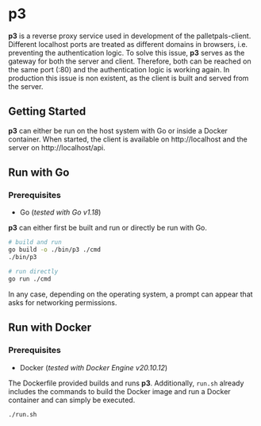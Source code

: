 # p3

**p3** is a reverse proxy service used in development of the palletpals-client. Different localhost ports are treated as different domains in browsers, i.e. preventing the authentication logic. To solve this issue, **p3** serves as the gateway for both the server and client. Therefore, both can be reached on the same port (:80) and the authentication logic is working again. In production this issue is non existent, as the client is built and served from the server.

## Getting Started

**p3** can either be run on the host system with Go or inside a Docker container. When started, the client is available on http://localhost and the server on http://localhost/api.

## Run with Go

### Prerequisites

- Go (_tested with Go v1.18_)

**p3** can either first be built and run or directly be run with Go.

```bash
# build and run
go build -o ./bin/p3 ./cmd
./bin/p3

# run directly
go run ./cmd
```

In any case, depending on the operating system, a prompt can appear that asks for networking permissions.

## Run with Docker

### Prerequisites

- Docker (_tested with Docker Engine v20.10.12_)

The Dockerfile provided builds and runs **p3**. Additionally, `run.sh` already includes the commands to build the Docker image and run a Docker container and can simply be executed.

```bash
./run.sh
```
